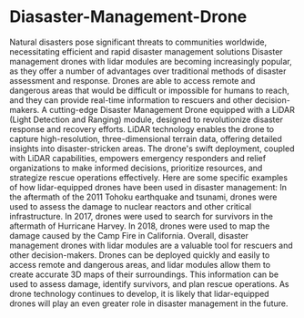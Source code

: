 # Diasaster-Management-Drone
   Natural disasters pose significant threats to communities worldwide, necessitating efficient and rapid disaster management solutions Disaster management drones with lidar modules are becoming increasingly popular, as they offer a number of advantages over traditional methods of disaster assessment and response. Drones are able to access remote and dangerous areas that would be difficult or impossible for humans to reach, and they can provide real-time information to rescuers and other decision-makers. A cutting-edge Disaster Management Drone equipped with a LiDAR (Light Detection and Ranging) module, designed to revolutionize disaster response and recovery efforts. LiDAR technology enables the drone to capture high-resolution, three-dimensional terrain data, offering detailed insights into disaster-stricken areas. The drone's swift deployment, coupled with LiDAR capabilities, empowers emergency responders and relief organizations to make informed decisions, prioritize resources, and strategize rescue operations effectively.
  Here are some specific examples of how lidar-equipped drones have been used in disaster management: In the aftermath of the 2011 Tohoku earthquake and tsunami, drones were used to assess the damage to nuclear reactors and other critical infrastructure. In 2017, drones were used to search for survivors in the aftermath of Hurricane Harvey. In 2018, drones were used to map the damage caused by the Camp Fire in California.
 Overall, disaster management drones with lidar modules are a valuable tool for rescuers and other decision-makers. Drones can be deployed quickly and easily to access remote and dangerous areas, and lidar modules allow them to create accurate 3D maps of their surroundings. This information can be used to assess damage, identify survivors, and plan rescue operations. As drone technology continues to develop, it is likely that lidar-equipped drones will play an even greater role in disaster management in the future.
